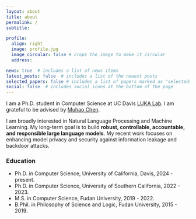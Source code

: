 ```yaml
---
layout: about
title: about
permalink: /
subtitle:

profile:
  align: right
  image: profile.jpg
  image_circular: false # crops the image to make it circular
  address:

news: true  # includes a list of news items
latest_posts: false  # includes a list of the newest posts
selected_papers: false # includes a list of papers marked as "selected={true}"
social: false  # includes social icons at the bottom of the page
---
```


I am a Ph.D. student in Computer Science at UC Davis [LUKA Lab](https://luka-group.github.io). I am grateful to be advised by [Muhao Chen](https://muhaochen.github.io).

I am broadly interested in Natural Language Processing and Machine Learning. My long-term goal is to build **robust, controllable, accountable, and responsible large language models**. My recent work focuses on enhancing model privacy and security against information leakage and backdoor attacks.

### Education
* Ph.D. in Computer Science, University of California, Davis, 2024  - present.
* Ph.D. in Computer Science, University of Southern California, 2022 - 2023.
* M.S. in Computer Science, Fudan University, 2019 - 2022.
* B.Phil. in Philosophy of Science and Logic, Fudan University, 2015 - 2019.
